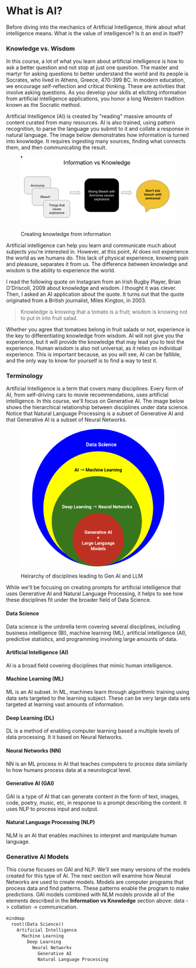 # What is AI?



Before diving into the mechanics of Artificial Intelligence, think about what intelligence means.  What is the value of intelligence? Is it an end in itself?

### Knowledge vs. Wisdom

In this course, a lot of what you learn about artificial intelligence is how to ask a better question and not stop at just one question.  The master and martyr for asking questions to better understand the world and its people is Socrates, who lived in Athens, Greece, 470-399 BC.   In modern education, we encourage self-reflection and critical thinking.  These are activities that involve asking questions.  As you develop your skills at eliciting information from artificial intelligence applications, you honor a long Western tradition known as the Socratic method. &#x20;

Artificial Intelligence (AI) is created by "reading" massive amounts of content curated from many resources.  AI is also trained, using pattern recognition, to parse the language you submit to it and collate a response in natural language.   The image below demonstrates how information is turned into knowledge.  It requires ingesting many sources, finding what connects them, and then communicating the result.&#x20;

<figure><img src="../.gitbook/assets/info-vs-knowledge.png" alt=""><figcaption><p>Creating knowledge from information</p></figcaption></figure>



Artificial intelligence can help you learn and communicate much about subjects you're interested in.  However, at this point, AI does not experience the world as we humans do.  This lack of physical experience, knowing pain and pleasure, separates it from us. The difference between knowledge and wisdom is the ability to experience the world. &#x20;

I read the following quote on Instagram from an Irish Rugby Player, Brian O'Driscoll, 2009 about knowledge and wisdom.  I thought it was clever.  Then, I asked an AI application about the quote.  It turns out that the quote originated from a British journalist, Miles Kington, in 2003.&#x20;

> Knowledge is knowing that a tomato is a fruit; wisdom is knowing not to put in into fruit salad.

Whether you agree that tomatoes belong in fruit salads or not, experience is the key to differentiating knowledge from wisdom.  AI will not give you the experience, but it will provide the knowledge that may lead you to test the experience.  Human wisdom is also not universal, as it relies on individual experience.  This is important because, as you will see, AI can be fallible, and the only way to know for yourself is to find a way to test it.

### Terminology

Artificial Intelligence is a term that covers many disciplines. Every form of AI, from self-driving cars to movie recommendations, uses artificial intelligence. In this course, we'll focus on Generative AI. The image below shows the hierarchical relationship between disciplines under data science. Notice that Natural Language Processing is a subset of Generative AI and that Generative AI is a subset of Neural Networks.



<figure><img src="../.gitbook/assets/ds-heirarchy (1).png" alt="" width="563"><figcaption><p>Heirarchy of disciplines leading to Gen AI and LLM</p></figcaption></figure>

While we'll be focusing on creating prompts for artificial intelligence that uses Generative AI and Natural Language Processing, it helps to see how these disciplines fit under the broader field of Data Science.

#### Data Science

Data science is the umbrella term covering several disciplines, including business intelligence (BI), machine learning (ML), artificial intelligence (AI), predictive statistics, and programming involving large amounts of data.

#### Artificial Intelligence (AI)

AI is a broad field covering disciplines that mimic human intelligence.

#### Machine Learning (ML)

ML is an AI subset. In ML, machines learn through algorithmic training using data sets targeted to the learning subject.  These can be very large data sets targeted at learning vast amounts of information.

#### Deep Learning (DL)

DL is a method of enabling computer learning based a multiple levels of data processing.  It it based on Neural Networks.

#### Neural Networks (NN)

NN is an ML process in AI that teaches computers to process data similarly to how humans process data at a neurological level.

#### Generative AI (GAI)

GAI is a type of AI that can generate content in the form of text, images, code, poetry, music, etc, in response to a prompt describing the content.  It uses NLP to process input and output.

#### Natural Language Processing (NLP)

NLM is an AI that enables machines to interpret and manipulate human language.

### Generative AI Models

This course focuses on GAI and NLP.  We'll see many versions of the models created for this type of AI.  The next section will examine how Neural Networks are used to create models. Models are computer programs that process data and find patterns.  These patterns enable the program to make predictions.  GAI models combined with NLM models provide all of the elements described in the **Information vs Knowledge** section above: data -> collation -> communication. &#x20;

```mermaid
mindmap
  root((Data Science))
    Artificial Intelligence
      Machine Learning
        Deep Learning
          Neural Networks
            Generative AI
            Natural Language Processing
```
